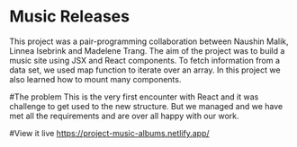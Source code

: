 # Music Releases
This project was a pair-programming collaboration between Naushin Malik, Linnea Isebrink and Madelene Trang. The aim of the project was to build a music site using JSX and React components. To fetch information from a data set, we used map function to iterate over an array. In this project we also learned how to mount many components.

#The problem
This is the very first encounter with React and it was challenge to get used to the new structure. But we managed and we have met all the requirements and are over all happy with our work.

#View it live
https://project-music-albums.netlify.app/
